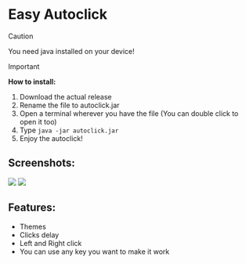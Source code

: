 # Easy Autoclick

> [!CAUTION]
> You need java installed on your device!

> [!IMPORTANT]
> **How to install:**
> 1. Download the actual release
> 2. Rename the file to autoclick.jar
> 3. Open a terminal wherever you have the file (You can double click to open it too)
> 4. Type `java -jar autoclick.jar`
> 5. Enjoy the autoclick!

## Screenshots:

![](https://i.imgur.com/RC3ngsR.png)
![](https://i.imgur.com/oH8CbzW.png)

## Features:
* Themes
* Clicks delay
* Left and Right click
* You can use any key you want to make it work
